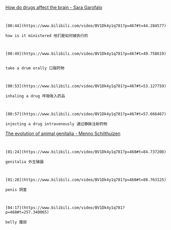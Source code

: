 [How do drugs affect the brain - Sara Garofalo](https://www.bilibili.com/video/BV1Dk4y1q781?p=467)

```ad-note


[00:44](https://www.bilibili.com/video/BV1Dk4y1q781?p=467#t=44.284577)

how is it ministered 他们是如何被执行的

```

```ad-note


[00:49](https://www.bilibili.com/video/BV1Dk4y1q781?p=467#t=49.758619)


take a drum orally 口服药物

```

```ad-note


[00:53](https://www.bilibili.com/video/BV1Dk4y1q781?p=467#t=53.127759)

inhaling a drug 呼吸吸入药品

```

```ad-note


[00:57](https://www.bilibili.com/video/BV1Dk4y1q781?p=467#t=57.666467)

injecting a drug intravenously 通过静脉注射药物

```

[The evolution of animal genitalia - Menno Schilthuizen](https://www.bilibili.com/video/BV1Dk4y1q781?p=468)

```ad-note


[01:24](https://www.bilibili.com/video/BV1Dk4y1q781?p=468#t=84.737208)

genitalia 外生殖器

```

```ad-note


[01:28](https://www.bilibili.com/video/BV1Dk4y1q781?p=468#t=88.763125)

penis 阴茎

```

```ad-note


[04:17](https://www.bilibili.com/video/BV1Dk4y1q781?p=468#t=257.340065)

belly 腹部

```